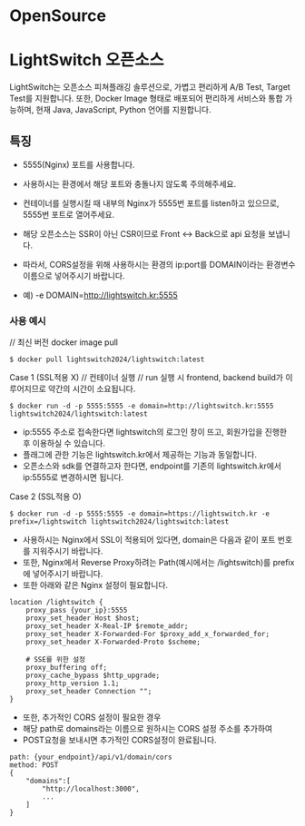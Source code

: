 # OpenSource

# LightSwitch 오픈소스

LightSwitch는 오픈소스 피쳐플래깅 솔루션으로, 가볍고 편리하게 A/B Test, Target Test를 지원합니다. 또한, Docker Image 형태로 배포되어 편리하게 서비스와 통합 가능하며, 현재 Java, JavaScript, Python 언어를 지원합니다.

## 특징

- 5555(Nginx) 포트를 사용합니다.
- 사용하시는 환경에서 해당 포트와 충돌나지 않도록 주의해주세요.
- 컨테이너를 실행시킬 때 내부의 Nginx가 5555번 포트를 listen하고 있으므로, 5555번 포트로 열어주세요.

- 해당 오픈소스는 SSR이 아닌 CSR이므로 Front <-> Back으로 api 요청을 보냅니다.
- 따라서, CORS설정을 위해 사용하시는 환경의 ip:port를 DOMAIN이라는 환경변수 이름으로 넣어주시기 바랍니다.
- 예) -e DOMAIN=http://lightswitch.kr:5555

### 사용 예시
// 최신 버전 docker image pull
```
$ docker pull lightswitch2024/lightswitch:latest
```

Case 1 (SSL적용 X)
// 컨테이너 실행
// run 실행 시 frontend, backend build가 이루어지므로 약간의 시간이 소요됩니다.
```
$ docker run -d -p 5555:5555 -e domain=http://lightswitch.kr:5555 lightswitch2024/lightswitch:latest
```
- ip:5555 주소로 접속한다면 lightswitch의 로그인 창이 뜨고, 회원가입을 진행한 후 이용하실 수 있습니다.
- 플래그에 관한 기능은 lightswitch.kr에서 제공하는 기능과 동일합니다.
- 오픈소스와 sdk를 연결하고자 한다면, endpoint를 기존의 lightswitch.kr에서 ip:5555로 변경하시면 됩니다.




Case 2 (SSL적용 O)
```
$ docker run -d -p 5555:5555 -e domain=https://lightswitch.kr -e prefix=/lightswitch lightswitch2024/lightswitch:latest
```

- 사용하시는 Nginx에서 SSL이 적용되어 있다면, domain은 다음과 같이 포트 번호를 지워주시기 바랍니다.
- 또한, Nginx에서 Reverse Proxy하려는 Path(예시에서는 /lightswitch)를 prefix에 넣어주시기 바랍니다.
- 또한 아래와 같은 Nginx 설정이 필요합니다.

```
location /lightswitch {
	proxy_pass {your_ip}:5555
	proxy_set_header Host $host;
	proxy_set_header X-Real-IP $remote_addr;
	proxy_set_header X-Forwarded-For $proxy_add_x_forwarded_for;
	proxy_set_header X-Forwarded-Proto $scheme;
	
	# SSE를 위한 설정
	proxy_buffering off;
	proxy_cache_bypass $http_upgrade;
	proxy_http_version 1.1;
	proxy_set_header Connection "";
}
```


- 또한, 추가적인 CORS 설정이 필요한 경우
- 해당 path로 domains라는 이름으로 원하시는 CORS 설정 주소를 추가하여
- POST요청을 보내시면 추가적인 CORS설정이 완료됩니다.

```
path: {your_endpoint}/api/v1/domain/cors
method: POST
{
	"domains":[
		"http://localhost:3000",
		...
	]
}
```
